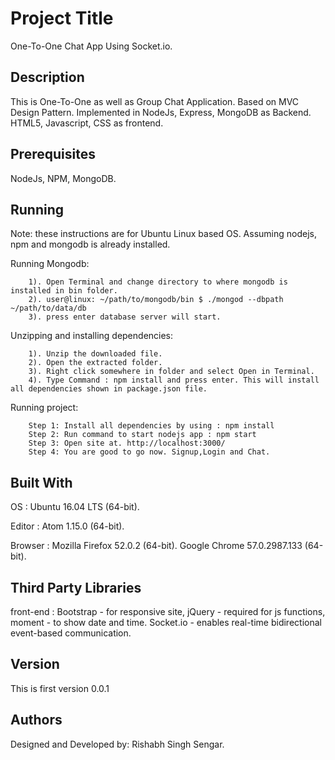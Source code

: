 # Project Title

One-To-One Chat App Using Socket.io.

## Description

This is One-To-One as well as Group Chat Application.
Based on MVC Design Pattern.
Implemented in NodeJs, Express, MongoDB as Backend.
HTML5, Javascript, CSS as frontend.

## Prerequisites

NodeJs,
NPM,
MongoDB.

## Running

Note: these instructions are for Ubuntu Linux based OS. Assuming nodejs, npm and mongodb is already installed.

  Running Mongodb:
```
    1). Open Terminal and change directory to where mongodb is installed in bin folder.
    2). user@linux: ~/path/to/mongodb/bin $ ./mongod --dbpath ~/path/to/data/db
    3). press enter database server will start.
```
  Unzipping and installing dependencies:
```
    1). Unzip the downloaded file.
    2). Open the extracted folder.
    3). Right click somewhere in folder and select Open in Terminal.
    4). Type Command : npm install and press enter. This will install all dependencies shown in package.json file.
```
  Running project:
```
    Step 1: Install all dependencies by using : npm install
    Step 2: Run command to start nodejs app : npm start
    Step 3: Open site at. http://localhost:3000/
    Step 4: You are good to go now. Signup,Login and Chat.
```
## Built With

OS : Ubuntu 16.04 LTS (64-bit).

Editor : Atom 1.15.0 (64-bit).

Browser : Mozilla Firefox 52.0.2 (64-bit).
          Google Chrome 57.0.2987.133 (64-bit).

## Third Party Libraries

front-end : Bootstrap - for responsive site,
            jQuery - required for js functions,
            moment - to show date and time.
            Socket.io - enables real-time bidirectional event-based communication.

## Version

This is first version 0.0.1

## Authors

Designed and Developed by: Rishabh Singh Sengar.
